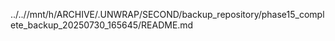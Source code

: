 ../..//mnt/h/ARCHIVE/.UNWRAP/SECOND/backup_repository/phase15_complete_backup_20250730_165645/README.md